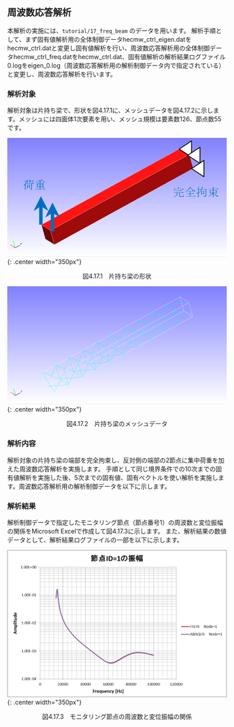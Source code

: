 ## 周波数応答解析

本解析の実施には、`tutorial/17_freq_beam` のデータを用います。
解析手順として、まず固有値解析用の全体制御データhecmw_ctrl_eigen.datをhecmw_ctrl.datと変更し固有値解析を行い、周波数応答解析用の全体制御データhecmw_ctrl_freq.datをhecmw_ctrl.dat、固有値解析の解析結果ログファイル0.logをeigen_0.log（周波数応答解析用の解析制御データ内で指定されている）と変更し、周波数応答解析を行います。

### 解析対象

解析対象は片持ち梁で、形状を図4.17.1に、メッシュデータを図4.17.2に示します。メッシュには四面体1次要素を用い、メッシュ規模は要素数126、節点数55です。

![片持ち梁の形状](./media/tutorial17_01.png){: .center width="350px"}
<div style="text-align: center;">
図4.17.1　片持ち梁の形状
</div>

![片持ち梁のメッシュデータ](./media/tutorial17_02.png){: .center width="350px"}
<div style="text-align: center;">
図4.17.2　片持ち梁のメッシュデータ
</div>

### 解析内容

解析対象の片持ち梁の端部を完全拘束し、反対側の端部の2節点に集中荷重を加えた周波数応答解析を実施します。
手順として同じ境界条件での10次までの固有値解析を実施した後、5次までの固有値、固有ベクトルを使い解析を実施します。周波数応答解析用の解析制御データを以下に示します。

### 解析結果

解析制御データで指定したモニタリング節点（節点番号1）の周波数と変位振幅の関係をMicrosoft Excelで作成して図4.17.3に示します。
また、解析結果の数値データとして、解析結果ログファイルの一部を以下に示します。

![モニタリング節点の周波数と変位振幅の関係](./media/tutorial17_03.png){: .center width="350px"}
<div style="text-align: center;">
図4.17.3　モニタリング節点の周波数と変位振幅の関係
</div>


